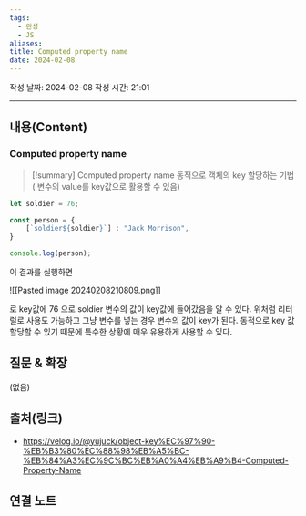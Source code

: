 ```yaml
---
tags:
  - 완성
  - JS
aliases:
title: Computed property name
date: 2024-02-08
---
```

작성 날짜: 2024-02-08
작성 시간: 21:01


----
## 내용(Content)
### Computed property name
>[!summary] Computed property name
>동적으로 객체의 key 할당하는 기법( 변수의 value를 key값으로 활용할 수 있음)

```js
let soldier = 76;

const person = {
    [`soldier${soldier}`] : "Jack Morrison",
}

console.log(person);
```

이 결과를 실행하면

![[Pasted image 20240208210809.png]]

로 key값에 76 으로 soldier 변수의 값이 key값에 들어갔음을 알 수 있다. 위처럼 리터럴로 사용도 가능하고 그냥 변수를 넣는 경우 변수의 값이 key가 된다. 동적으로 key 값 할당할 수 있기 때문에 특수한 상황에 매우 유용하게 사용할 수 있다.
## 질문 & 확장

(없음)

## 출처(링크)
- https://velog.io/@yujuck/object-key%EC%97%90-%EB%B3%80%EC%88%98%EB%A5%BC-%EB%84%A3%EC%9C%BC%EB%A0%A4%EB%A9%B4-Computed-Property-Name

## 연결 노트










